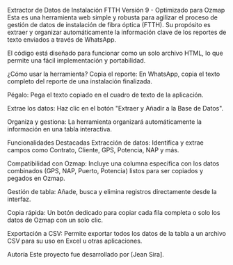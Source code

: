 Extractor de Datos de Instalación FTTH
Versión 9 - Optimizado para Ozmap
Esta es una herramienta web simple y robusta para agilizar el proceso de gestión de datos de instalación de fibra óptica (FTTH). Su propósito es extraer y organizar automáticamente la información clave de los reportes de texto enviados a través de WhatsApp.

El código está diseñado para funcionar como un solo archivo HTML, lo que permite una fácil implementación y portabilidad.

¿Cómo usar la herramienta?
Copia el reporte: En WhatsApp, copia el texto completo del reporte de una instalación finalizada.

Pégalo: Pega el texto copiado en el cuadro de texto de la aplicación.

Extrae los datos: Haz clic en el botón "Extraer y Añadir a la Base de Datos".

Organiza y gestiona: La herramienta organizará automáticamente la información en una tabla interactiva.

Funcionalidades Destacadas
Extracción de datos: Identifica y extrae campos como Contrato, Cliente, GPS, Potencia, NAP y más.

Compatibilidad con Ozmap: Incluye una columna específica con los datos combinados (GPS, NAP, Puerto, Potencia) listos para ser copiados y pegados en Ozmap.

Gestión de tabla: Añade, busca y elimina registros directamente desde la interfaz.

Copia rápida: Un botón dedicado para copiar cada fila completa o solo los datos de Ozmap con un solo clic.

Exportación a CSV: Permite exportar todos los datos de la tabla a un archivo CSV para su uso en Excel u otras aplicaciones.

Autoría
Este proyecto fue desarrollado por [Jean Sira].